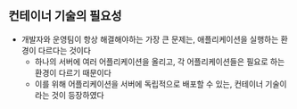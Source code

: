 ## 컨테이너 기술의 필요성
- 개발자와 운영팀이 항상 해결해야하는 가장 큰 문제는, 애플리케이션을 실행하는 환경이 다르다는 것이다
    - 하나의 서버에 여러 어플리케이션을 올리고, 각 어플리케이션들은 필요로 하는 환경이 다르기 때문이다
    - 이를 위해 어플리케이션을 서버에 독립적으로 배포할 수 있는, 컨테이너 기술이라는 것이 등장하였다
